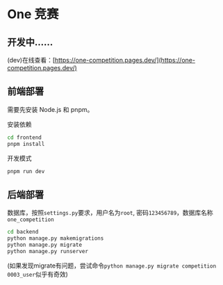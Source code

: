 # One 竞赛

## 开发中……

(dev)在线查看：[https://one-competition.pages.dev/](https://one-competition.pages.dev/)

## 前端部署

需要先安装 Node.js 和 pnpm。

安装依赖

```bash
cd frontend
pnpm install
```

开发模式

```bash
pnpm run dev
```

## 后端部署

数据库，按照`settings.py`要求，用户名为`root`, 密码`123456789`，数据库名称`one_competition`

```bash
cd backend
python manage.py makemigrations
python manage.py migrate
python manage.py runserver
```
(如果发现migrate有问题，尝试命令`python manage.py migrate competition 0003_user`似乎有奇效)
